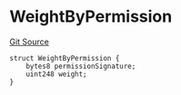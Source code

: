 # WeightByPermission
[Git Source](https://github.com/llama-community/vertex-v1/blob/3feb9e8a0ba73bc3a932244e1fa6880b4ebeac04/src/utils/Structs.sol)


```solidity
struct WeightByPermission {
    bytes8 permissionSignature;
    uint248 weight;
}
```

